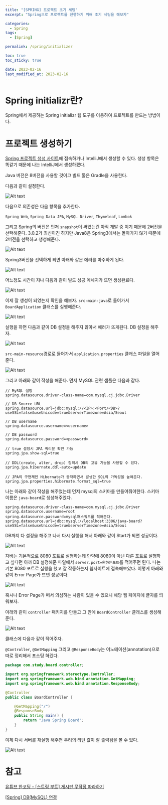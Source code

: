 ```yaml
---
title: "[SPRING] 프로젝트 초기 세팅"
excerpt: "Spring으로 프로젝트를 진행하기 위해 초기 세팅을 해보자"

categories:
  - Spring
tags:
  - [Spring]

permalink: /spring/initializer

toc: true
toc_sticky: true

date: 2023-02-16
last_modified_at: 2023-02-16
---
```


# Spring initializr란?

Spring에서 제공하는 Spring initializr 웹 도구를 이용하여 프로젝트를 만드는 방법이다.

# 프로젝트 생성하기

[Spring 프로젝트 생성 사이트](https://start.spring.io/)에 접속하거나 IntelliJ에서 생성할 수 있다. 생성 항목은 똑같기 때문에 나는 IntelliJ에서 생성하겠다.

Java 버전은 8버전을 사용할 것이고 빌드 툴은 Gradle을 사용한다.

다음과 같이 설정한다.

![Alt text](../../assets/images/posts_img/Spring/2023-02-16-init1.png)

다음으로 의존성은 다음 항목을 추가한다.

`Spring Web`, `Spring Data JPA`, `MySQL Driver`, `Thymeleaf`, `Lombok`

그리고 Spring의 버전은 먼저 `snapshot`이 써있는건 아직 개발 중 이기 때문에 2버전을 선택해준다. 3.0.2가 최신이긴 하지만 Java8은 Spring3에서는 돌아가지 않기 때문에 2버전을 선택하고 생성해준다.

![Alt text](../../assets/images/posts_img/Spring/2023-02-16-init2.png)

Spring3버전을 선택하게 되면 아래와 같은 에러를 마주하게 된다.

![Alt text](../../assets/images/posts_img/Spring/2023-02-16-init3.png)

어느정도 시간이 지나 다음과 같이 빌드 성공 메세지가 뜨면 생성완료다.

![Alt text](../../assets/images/posts_img/Spring/2023-02-16-init4.png)

이제 잘 생성이 되었는지 확인을 해보자. `src-main-java`로 들어가서 `BoardApplication` 클래스를 실행해준다.

![Alt text](../../assets/images/posts_img/Spring/2023-02-16-init5.png)

실행을 하면 다음과 같이 DB 설정을 해주지 않아서 에러가 뜨게된다. DB 설정을 해주자.

![Alt text](../../assets/images/posts_img/Spring/2023-02-16-init6.png)

`src-main-resource`경로로 들어가서 `application.properties` 클래스 파일을 열어준다.

![Alt text](../../assets/images/posts_img/Spring/2023-02-16-init7.png)

그리고 아래와 같이 작성을 해준다. 먼저 MySQL 관련 샘플은 다음과 같다.

```
// MySQL 설정
spring.datasource.driver-class-name=com.mysql.cj.jdbc.Driver 

// DB Source URL
spring.datasource.url=jdbc:mysql://<IP>:<Port/<DB>?useSSL=false&useUnicode=true&serverTimezone=Asia/Seoul 

// DB username
spring.datasource.username=<username> 

// DB password
spring.datasource.password=<password> 

// true 설정시 JPA 쿼리문 확인 가능
spring.jpa.show-sql=true 

// DDL(create, alter, drop) 정의시 DB의 고유 기능을 사용할 수 있다.
spring.jpa.hibernate.ddl-auto=update 

// JPA의 구현체인 Hibernate가 동작하면서 발생한 SQL의 가독성을 높여준다.
spring.jpa.properties.hibernate.format_sql=true
```

나는 아래와 같이 작성을 해주었는데 먼저 mysql의 스키마를 만들어줘야한다. 스키마 이름은 `java-board`로 생성해주었다.

```
spring.datasource.driver-class-name=com.mysql.cj.jdbc.Driver
spring.datasource.username=root
spring.datasource.password=mysql패스워드를 적어준다.
spring.datasource.url=jdbc:mysql://localhost:3306/java-board?useSSL=false&useUnicode=true&serverTimezone=Asia/Seoul
```

DB까지 다 설정을 해주고 나서 다시 실행을 해서 아래와 같이 Start가 되면 성공이다.

![Alt text](../../assets/images/posts_img/Spring/2023-02-16-init8.png)

자바는 기본적으로 8080 포트로 실행하는데 만약에 8080이 아닌 다른 포트로 실행하고 싶다면 아까 DB 설정해준 파일에서 `server.port=원하는포트`를 적어주면 된다. 나는 기본 8080 포트로 실행을 했고 잘 작동하는지 웹사이트에 접속해보았다. 이렇게 아래와 같이 Error Page가 뜨면 성공이다.

![Alt text](../../assets/images/posts_img/Spring/2023-02-16-init9.png)

혹시나 Error Page가 떠서 의심하는 사람이 있을 수 있으니 해당 웹 페이지에 글자를 띄워보자.

아래와 같이 `controller` 패키지를 만들고 그 안에 `BoardController` 클래스를 생성해 준다.

![Alt text](../../assets/images/posts_img/Spring/2023-02-16-init11.png)

클래스에 다음과 같이 적어주자.

`@Controller`, `@GetMapping` 그리고 `@ResponseBody`는 어노테이션(annotation)으로 따로 정리해서 포스팅 하겠다.

```java
package com.study.board.controller;

import org.springframework.stereotype.Controller;
import org.springframework.web.bind.annotation.GetMapping;
import org.springframework.web.bind.annotation.ResponseBody;

@Controller
public class BoardController {

    @GetMapping("/")
    @ResponseBody
    public String main() {
        return "Java Spring Board";
    }
}
```

이제 다시 서버를 재실행 해주면 우리의 리턴 값이 잘 출력됨을 볼 수 있다.

![Alt text](../../assets/images/posts_img/Spring/2023-02-16-init10.png)

# 참고

[유튜브 한코딩 - [스트링 부트] 게시판 무작정 따라하기](https://youtu.be/6CJ6akFElPc)

[[Spring] DB(MySQL) 연결](https://velog.io/@sians0209/Spring-Spring-gradle-MySQL-JPA-%EC%97%B0%EB%8F%99)